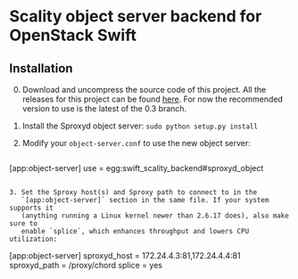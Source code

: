 Scality object server backend for OpenStack Swift
==============================================

Installation
------------

0. Download and uncompress the source code of this project. All the releases for this 
   project can be found [here](https://github.com/scality/ScalitySproxydSwift/releases).
   For now the recommended version to use is the latest of the 0.3 branch.

1. Install the Sproxyd object server:
   ``sudo python setup.py install``

2. Modify your `object-server.conf` to use the new object server:
   ```
[app:object-server]
use = egg:swift_scality_backend#sproxyd_object
```

3. Set the Sproxy host(s) and Sproxy path to connect to in the
   `[app:object-server]` section in the same file. If your system supports it
   (anything running a Linux kernel newer than 2.6.17 does), also make sure to
   enable `splice`, which enhances throughput and lowers CPU utilization:
   ```
[app:object-server]
sproxyd_host = 172.24.4.3:81,172.24.4.4:81
sproxyd_path = /proxy/chord
splice = yes
```
